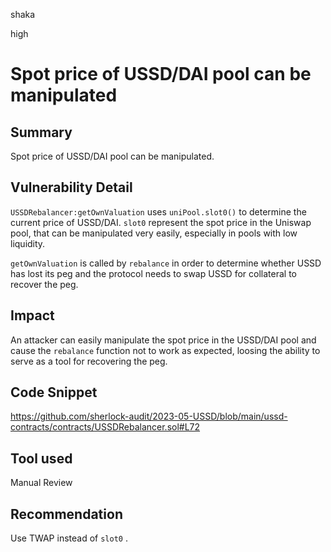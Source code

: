 shaka

high

# Spot price of USSD/DAI pool can be manipulated

## Summary

Spot price of USSD/DAI pool can be manipulated.

## Vulnerability Detail

`USSDRebalancer:getOwnValuation` uses `uniPool.slot0()` to determine the current price of USSD/DAI. `slot0` represent the spot price in the Uniswap pool, that can be manipulated very easily, especially in pools with low liquidity.

`getOwnValuation` is called by `rebalance` in order to determine whether USSD has lost its peg and the protocol needs to swap USSD for collateral to recover the peg.

## Impact

An attacker can easily manipulate the spot price in the USSD/DAI pool and cause the `rebalance` function not to work as expected, loosing the ability to serve as a tool for recovering the peg.

## Code Snippet

https://github.com/sherlock-audit/2023-05-USSD/blob/main/ussd-contracts/contracts/USSDRebalancer.sol#L72

## Tool used

Manual Review

## Recommendation

Use TWAP instead of `slot0` .